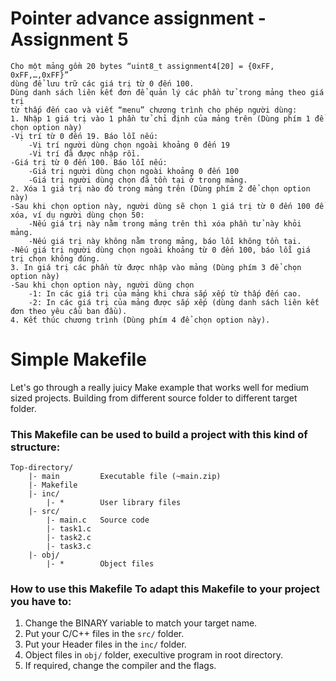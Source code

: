 # Pointer advance assignment - Assignment 5
```
Cho một mảng gồm 20 bytes “uint8_t assignment4[20] = {0xFF, 0xFF,…,0xFF}”
dùng để lưu trữ các giá trị từ 0 đến 100.
Dùng danh sách liên kết đơn để quản lý các phần tử trong mảng theo giá trị
từ thấp đến cao và viết “menu” chương trình cho phép người dùng:
1. Nhập 1 giá trị vào 1 phần tử chỉ định của mảng trên (Dùng phím 1 để chọn option này)
-Vị trí từ 0 đến 19. Báo lỗi nếu:
    -Vị trí người dùng chọn ngoài khoảng 0 đến 19
    -Vi trí đã được nhập rồi.
-Giá trị từ 0 đến 100. Báo lỗi nếu:
    -Giá trị người dùng chọn ngoài khoảng 0 đến 100
    -Giá trị người dùng chọn đã tồn tại ở trong mảng.
2. Xóa 1 giá trị nào đó trong mảng trên (Dùng phím 2 để chọn option này)
-Sau khi chọn option này, người dùng sẽ chọn 1 giá trị từ 0 đến 100 để xóa, ví dụ người dùng chọn 50:
    -Nếu giá trị này nằm trong mảng trên thì xóa phần tử này khỏi mảng.
    -Nếu giá trị này không nằm trong mảng, báo lỗi không tồn tại.
-Nếu giá trị người dùng chọn ngoài khoảng từ 0 đến 100, báo lỗi giá trị chọn không đúng.
3. In giá trị các phần từ được nhập vào mảng (Dùng phím 3 để chọn option này)
-Sau khi chọn option này, người dùng chọn
    -1: In các giá trị của mảng khi chưa sắp xếp từ thấp đến cao.
    -2: In các giá trị của mảng được sắp xếp (dùng danh sách liên kết đơn theo yêu cầu ban đầu).
4. Kết thúc chương trình (Dùng phím 4 để chọn option này).
```
# Simple Makefile
Let's go through a really juicy Make example that works well for medium sized projects.
Building from different source folder to different target folder.

### This Makefile can be used to build a project with this kind of structure:
    Top-directory/
        |- main         Executable file (~main.zip)
        |- Makefile             
        |- inc/
            |- *        User library files
        |- src/
            |- main.c   Source code
            |- task1.c  
            |- task2.c  
            |- task3.c  
        |- obj/
            |- *        Object files

### How to use this Makefile To adapt this Makefile to your project you have to:
1. Change the BINARY variable to match your target name.
2. Put your C/C++ files in the `src/` folder.
3. Put your Header files in the `inc/` folder.
4. Object files in `obj/` folder, execultive program in root directory.
5. If required, change the compiler and the flags.
